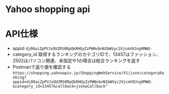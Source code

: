 # Yahoo shopping api

# API仕様
- appid 
```dj00aiZpPVJxOUZRS0RpQkRHQyZzPWNvbnN1bWVyc2VjcmV0Jng9MWQ-```
- category_id
取得するランキングのカテゴリIDで、13457はファッション、2502はパソコン関連、未指定や1の場合は総合ランキングを返す
- Postmanで返り値を確認する
```https://shopping.yahooapis.jp/ShoppingWebService/V1/json/categoryRanking?appid=dj00aiZpPVJxOUZRS0RpQkRHQyZzPWNvbnN1bWVyc2VjcmV0Jng9MWQ-&category_id=13457&callback=jsonpCallback"```
